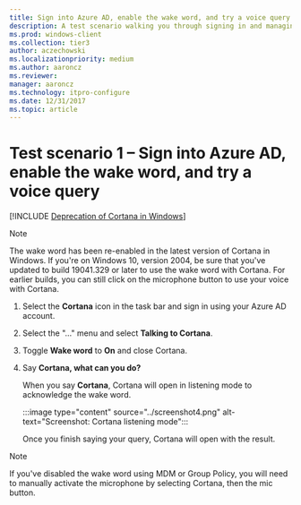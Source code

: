 ```yaml
---
title: Sign into Azure AD, enable the wake word, and try a voice query
description: A test scenario walking you through signing in and managing the notebook.
ms.prod: windows-client
ms.collection: tier3
author: aczechowski
ms.localizationpriority: medium
ms.author: aaroncz
ms.reviewer: 
manager: aaroncz
ms.technology: itpro-configure
ms.date: 12/31/2017
ms.topic: article
---
```


# Test scenario 1 – Sign into Azure AD, enable the wake word, and try a voice query
<!--Using include for Cortana in Windows deprecation -->
[!INCLUDE [Deprecation of Cortana in Windows](./includes/cortana-deprecation.md)]

>[!NOTE]
>The wake word has been re-enabled in the latest version of Cortana in Windows. If you're on Windows 10, version 2004, be sure that you've updated to build 19041.329 or later to use the wake word with Cortana. For earlier builds, you can still click on the microphone button to use your voice with Cortana.

1. Select the **Cortana** icon in the task bar and sign in using your Azure AD account.

2. Select the &quot;…&quot; menu and select **Talking to Cortana**.

3. Toggle **Wake word** to **On** and close Cortana.

4. Say **Cortana, what can you do?**

   When you say **Cortana**, Cortana will open in listening mode to acknowledge the wake word.

   :::image type="content" source="../screenshot4.png" alt-text="Screenshot: Cortana listening mode":::

   Once you finish saying your query, Cortana will open with the result.

>[!NOTE]
>If you've disabled the wake word using MDM or Group Policy, you will need to manually activate the microphone by selecting Cortana, then the mic button.
